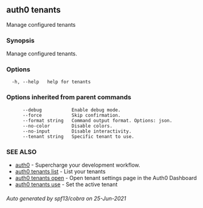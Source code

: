 ## auth0 tenants

Manage configured tenants

### Synopsis

Manage configured tenants.

### Options

```
  -h, --help   help for tenants
```

### Options inherited from parent commands

```
      --debug           Enable debug mode.
      --force           Skip confirmation.
      --format string   Command output format. Options: json.
      --no-color        Disable colors.
      --no-input        Disable interactivity.
      --tenant string   Specific tenant to use.
```

### SEE ALSO

* [auth0](auth0.md)	 - Supercharge your development workflow.
* [auth0 tenants list](auth0_tenants_list.md)	 - List your tenants
* [auth0 tenants open](auth0_tenants_open.md)	 - Open tenant settings page in the Auth0 Dashboard
* [auth0 tenants use](auth0_tenants_use.md)	 - Set the active tenant

###### Auto generated by spf13/cobra on 25-Jun-2021
